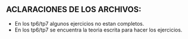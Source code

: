 ## ACLARACIONES DE LOS ARCHIVOS: 

  - En los tp6/tp7 algunos ejercicios no estan completos.
  - En los tp6/tp7 se encuentra la teoria escrita para hacer los ejercicios. 
